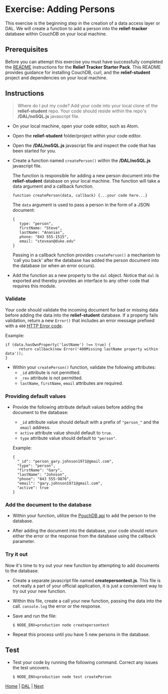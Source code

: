 # Exercise: Adding Persons

This exercise is the beginning step in the creation of a data access layer or DAL.  We will create a function to add a person into the **relief-tracker** database within CouchDB on your local machine.  

## Prerequisites

Before you can attempt this exercise you must have successfully completed the [README](https://github.com/jrs-innovation-center/relief-student) instructions for the **Relief Tracker Starter Pack**.  This README provides guidance for installing CouchDB, curl, and the **relief-student** project and dependencies on your local machine.

## Instructions

> Where do I put my code? Add your code into your local clone of the **relief-student** repo. Your code should reside within the repo's **/DAL/noSQL.js** javascript file.

- On your local machine, open your code editor, such as Atom.
- Open the **relief-student** folder/project within your code editor.
- Open the **/DAL/noSQL.js** javascript file and inspect the code that has been started for you.

- Create a function named `createPerson()` within the **/DAL/noSQL.js** javascript file.  

   The function is responsible for adding a new person document into the **relief-student** database on your local machine. The function will take a data argument and a callback function.

   ```
   function createPerson(data, callback) {...your code here...}
   ```

   The `data` argument is used to pass a person in the form of a JSON document:

   ```
   {
      type: "person",
      firstName: "Steve",
      lastName: "Ananias",
      phone: "843 555-1515",
      email: "stevean@duke.edu"
   }
   ```

   Passing in a callback function provides `createPerson()` a mechanism to 'call you back' after the database has added the person document into the database (or when an error occurs).

- Add the function as a new property to the `dal` object.  Notice that `dal` is exported and thereby provides an interface to any other code that requires this module.

### Validate

Your code should validate the incoming document for bad or missing data before adding the data into the **relief-student** database. If a property fails validation, return a new `Error()` that includes an error message prefixed with a `400` [HTTP Error code](https://en.wikipedia.org/wiki/List_of_HTTP_status_codes).

Example:

```
if (data.hasOwnProperty('lastName') !== true) {
      return callback(new Error('400Missing lastName property within data'));
}
```

- Within your `createPerson()` function, validate the following attributes:
   - `_id` attribute is not permitted.
   - `_rev` attribute is not permitted.
   - `lastName`, `firstName`, `email` attributes are required.



### Providing default values

- Provide the following attribute default values before adding the document to the database:
   - `_id` attribute value should default with a prefix of `"person_"` and the `email` address.
   - `active` attribute value should default to `true`.  
   - `type` attribute value should default to `"person"`.

   Example:

   ```
   {
     "_id": "person_gary.johnson1971@gmail.com",
     "type": "person",
     "firstName": "Gary",
     "lastName": "Johnson",
     "phone": "843 555-9876",
     "email": "gary.johnson1971@gmail.com",
     "active": true
   }
   ```

### Add the document to the database

- Within your function, utilize the [PouchDB api](https://pouchdb.com/api.html) to add the person to the database.

- After adding the document into the database, your code should return either the error or the response from the database using the callback parameter.

### Try it out

Now it's time to try out your new function by attempting to add documents to the database.  

- Create a separate javascript file named **createpersontest.js**.  This file is not really a part of your official application, it is just a convienient way to try out your new function.
- Within this file, create a call your new function, passing the data into the call.  `console.log` the error or the response.
- Save and run the file:

   ```
   $ NODE_ENV=production node createpersontest
   ```

- Repeat this process until you have 5 new persons in the database.

## Test

- Test your code by running the following command.  Correct any issues the test uncovers.
   ```
   $ NODE_ENV=production node test createPerson
   ```

[Home](/)   |   [DAL](/DAL)  |  [Next](/DAL/2)
